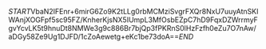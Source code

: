 $START$VbaN2IFEnr+6mirG6Zo9K2tLLg0rbMCMziSvgrFXQr8NxU7uuyAtnSKIWAnjXOGFpf5sc95FZ/KnherKjsNX5IUmpL3MfOsbEZpC7hD9FqxDZWrrmyFgvYcvLK5t9hnuDt8NMWe3g9c886Br7bjQp3fPKRnS0lHzFzfh0eZu7O7nAw/aDGy58Ze9Ug1DJFD/1cZoAewetg+eKc1be73doA==$END$
